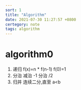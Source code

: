 ```yaml
---
sort: 1
title: "Algorithm"
date: 2021-07-30 11:27:57 +0800
certegory: note
tags: algorithm
---
```


# algorithm0
1. 递归
f(x)=n * f(n-1) f(0)=1
2. 分治
减治 -1
分治 /2
3. 归并
连续二分,直至 a<b
